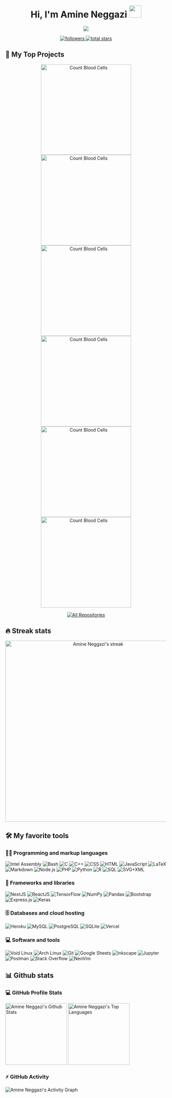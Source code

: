 <!-- Welcome Message -->
<h1 align="center">
  Hi, I'm Amine Neggazi
  <img src="https://media.giphy.com/media/hvRJCLFzcasrR4ia7z/giphy.gif" width="38">
</h1>

<!-- Typing SVG -->
<p align="center">
  <a href="https://github.com/nemo256">
    <img src="https://readme-typing-svg.herokuapp.com?size=32&duration=4000&color=4B0088&center=true&lines=Developer;Open+Sourcerer;Researcher">
  </a>
</p>

<!-- Social Badges -->
<p align="center">
  <a href="https://github.com/nemo256?tab=followers">
    <img alt="followers" title="Follow me on Github" src="https://custom-icon-badges.herokuapp.com/github/followers/nemo256?color=236ad3&labelColor=1155ba&style=for-the-badge&logo=person-add&label=Follow&logoColor=white"/>
  </a>
  <a href="https://github.com/nemo256?tab=repositories&sort=stargazers">
    <img alt="total stars" title="Total stars on GitHub" src="https://custom-icon-badges.herokuapp.com/github/stars/nemo256?color=55960c&style=for-the-badge&labelColor=488207&logo=star"/>
  </a>
</p>

## 📘 My Top Projects

<!-- Repo Info Cards -->
<p align="center">
  <a href="https://github.com/nemo256/cbc">
    <img width="282" src="https://denvercoder1-github-readme-stats.vercel.app/api/pin/?username=nemo256&repo=cbc&theme=dark&bg_color=000000&title_color=4b0088&icon_color=F8D866&hide_border=false&show_icons=true" alt="Count Blood Cells">
  </a>
  <a href="https://github.com/nemo256/archNemoISO">
    <img width="282" src="https://denvercoder1-github-readme-stats.vercel.app/api/pin/?username=nemo256&repo=archNemoISO&theme=dark&bg_color=000000&title_color=4b0088&icon_color=F8D866&hide_border=false&show_icons=true" alt="Count Blood Cells">
  </a>
  <a href="https://github.com/nemo256/DashRecours">
    <img width="282" src="https://denvercoder1-github-readme-stats.vercel.app/api/pin/?username=nemo256&repo=DashRecours&theme=dark&bg_color=000000&title_color=4b0088&icon_color=F8D866&hide_border=false&show_icons=true" alt="Count Blood Cells">
  </a>
  <a href="https://github.com/nemo256/HackINI-2k22">
    <img width="282" src="https://denvercoder1-github-readme-stats.vercel.app/api/pin/?username=nemo256&repo=HackINI-2k22&theme=dark&bg_color=000000&title_color=4b0088&icon_color=F8D866&hide_border=false&show_icons=true" alt="Count Blood Cells">
  </a>
  <a href="https://github.com/nemo256/hotel">
    <img width="282" src="https://denvercoder1-github-readme-stats.vercel.app/api/pin/?username=nemo256&repo=hotel&theme=dark&bg_color=000000&title_color=4b0088&icon_color=F8D866&hide_border=false&show_icons=true" alt="Count Blood Cells">
  </a>
  <a href="https://github.com/nemo256/portfolio">
    <img width="282" src="https://denvercoder1-github-readme-stats.vercel.app/api/pin/?username=nemo256&repo=portfolio&theme=dark&bg_color=000000&title_color=4b0088&icon_color=F8D866&hide_border=false&show_icons=true" alt="Count Blood Cells">
  </a>
</p>

<p align="center">
  <a href="https://github.com/nemo256?tab=repositories&sort=stargazers"><img alt="All Repositories" title="All Repositories" src="https://custom-icon-badges.herokuapp.com/badge/-All%20Repos-2962FF?style=for-the-badge&logoColor=white&logo=repo"/></a>
</p>

## 🔥 Streak stats

<!-- GitHub Readme Streak Stats -->
<p align="center">
  <img width="564" title="My streak stats" alt="Amine Neggazi's streak" src="http://github-readme-streak-stats.herokuapp.com?user=nemo256&theme=midnight-purple&hide_border=true"/>
</p>

## 🛠️ My favorite tools

### 👨‍💻 Programming and markup languages

<p>
    <img alt="Intel Assembly" src="https://custom-icon-badges.herokuapp.com/badge/Assembly-525252.svg?logo=asm-hex&logoColor=white">
    <img alt="Bash" src="https://img.shields.io/badge/Bash-121011.svg?logo=gnu-bash&logoColor=white">
    <img alt="C" src="https://custom-icon-badges.herokuapp.com/badge/C-03599C.svg?logo=c-in-hexagon&logoColor=white">
    <img alt="C++" src="https://custom-icon-badges.herokuapp.com/badge/C++-9C033A.svg?logo=cpp2&logoColor=white">
    <img alt="CSS" src="https://img.shields.io/badge/CSS-1572B6.svg?logo=css3&logoColor=white">
    <img alt="HTML" src="https://img.shields.io/badge/HTML-E34F26.svg?logo=html5&logoColor=white">
    <img alt="JavaScript" src="https://img.shields.io/badge/JavaScript-F7DF1E.svg?logo=javascript&logoColor=black">
    <img alt="LaTeX" src="https://img.shields.io/badge/LaTeX-008080.svg?logo=LaTeX&logoColor=white">
    <img alt="Markdown" src="https://img.shields.io/badge/Markdown-000000.svg?logo=markdown&logoColor=white">
    <img alt="Node.js" src="https://img.shields.io/badge/Node.js-43853D.svg?logo=node.js&logoColor=white">
    <img alt="PHP" src="https://img.shields.io/badge/PHP-777BB4.svg?logo=php&logoColor=white">
    <img alt="Python" src="https://img.shields.io/badge/Python-14354C.svg?logo=python&logoColor=white">
    <img alt="R" src="https://img.shields.io/badge/R-276DC3.svg?logo=r&logoColor=white">
    <img alt="SQL" src="https://custom-icon-badges.herokuapp.com/badge/SQL-025E8C.svg?logo=database&logoColor=white">
    <img alt="SVG+XML" src="https://img.shields.io/badge/SVG%2BXML-e0982c.svg?logo=svg&logoColor=white">
</p>

### 🧰 Frameworks and libraries

<p>
    <img alt="NextJS" src="https://img.shields.io/badge/NextJS-20232a.svg?logo=next.js&logoColor=white">
    <img alt="ReactJS" src="https://img.shields.io/badge/ReactJS-20232a.svg?logo=react&logoColor=%2361DAFB">
    <img alt="TensorFlow" src="https://img.shields.io/badge/TensorFlow-FF6F00.svg?logo=TensorFlow&logoColor=white">
    <img alt="NumPy" src="https://img.shields.io/badge/Numpy-013243.svg?logo=numpy&logoColor=white">
    <img alt="Pandas" src="https://img.shields.io/badge/Pandas-150458.svg?logo=pandas&logoColor=white">
    <img alt="Bootstrap" src="https://img.shields.io/badge/Bootstrap-7952B3.svg?logo=bootstrap&logoColor=white">
    <img alt="Express.js" src="https://img.shields.io/badge/Express.js-404d59.svg?logo=express&logoColor=white">
    <img alt="Keras" src="https://img.shields.io/badge/Keras-D00000.svg?logo=Keras&logoColor=white">
</p>

### 🗄️ Databases and cloud hosting

<p>
    <img alt="Heroku" src="https://img.shields.io/badge/Heroku-430098.svg?logo=heroku&logoColor=white">
    <img alt="MySQL" src="https://img.shields.io/badge/MySQL-00f.svg?logo=mysql&logoColor=white">
    <img alt="PostgreSQL" src ="https://img.shields.io/badge/PostgreSQL-316192.svg?logo=postgresql&logoColor=white">
    <img alt="SQLite" src ="https://img.shields.io/badge/SQLite-07405e.svg?logo=sqlite&logoColor=white">
    <img alt="Vercel" src="https://img.shields.io/badge/Vercel-000000.svg?logo=vercel&logoColor=white">
</p>

### 💻 Software and tools

<p>
    <img alt="Void Linux" src="https://img.shields.io/badge/Void%20Linux-50C878.svg?logo=vagrant&logoColor=white">
    <img alt="Arch Linux" src="https://img.shields.io/badge/Arch%20Linux-1793D1.svg?logo=arch-linux&logoColor=white">
    <img alt="Git" src="https://img.shields.io/badge/Git-F05033.svg?logo=git&logoColor=white">
    <img alt="Google Sheets" src="https://img.shields.io/badge/Google%20Sheets-34A853.svg?logo=google%20sheets&logoColor=white">
    <img alt="Inkscape" src="https://img.shields.io/badge/Inkscape-000000?logo=Inkscape&logoColor=white">
    <img alt="Jupyter" src="https://img.shields.io/badge/Jupyter-F37626.svg?logo=Jupyter&logoColor=white">
    <img alt="Postman" src="https://img.shields.io/badge/Postman-FF6C37?logo=postman&logoColor=white">
    <img alt="Stack Overflow" src="https://img.shields.io/badge/-Stack%20Overflow-FE7A16?logo=stack-overflow&logoColor=white">
    <img alt="NeoVim" src="https://img.shields.io/badge/NeoVim-69A33E.svg?logo=neovim&logoColor=white">
</p>

## 📊 Github stats

### 💻 GitHub Profile Stats

<img alt="Amine Neggazi's Github Stats" src="https://denvercoder1-github-readme-stats.vercel.app/api/?username=nemo256&show_icons=true&count_private=true&theme=midnight-purple&hide_border=true&bg_color=000000&title_color=4b0088&icon_color=4b0088" height="192px"/>
<img alt="Amine Neggazi's Top Languages" src="https://github-readme-stats.vercel.app/api/top-langs/?username=nemo256&langs_count=8&layout=compact&theme=midnight-purple&hide_border=true&bg_color=000000&title_color=4b0088&icon_color=4b0088&hide=Jupyter%20Notebook" height="192px"/>


### ⚡ GitHub Activity

<img alt="Amine Neggazi's Activity Graph" src="https://denvercoder1-activity-graph.herokuapp.com/graph/?username=nemo256&bg_color=000000&color=bbbbbb&line=4b0088&point=FFFFFF&hide_border=true"/>
